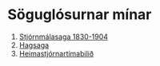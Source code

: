# Söguglósurnar mínar
1. [Stjórnmálasaga 1830-1904](stjornmalasaga.html) 
2. [Hagsaga](hagsaga.html)  
3. [Heimastjórnartímabilið](Heimastjórnartímabilid.html) 
